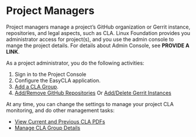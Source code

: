 # Project Managers

Project managers manage a project’s GitHub organization or Gerrit instance, repositories, and legal aspects, such as CLA. Linux Foundation provides you administrator access for project\(s\), and you use the admin console to mange the project details. For details about Admin Console, see **PROVIDE A LINK**.

As a project administrator, you do the following activities:

1. Sign in to the Project Console
2. Configure the EasyCLA application.
3. ​[Add a CLA Group]().
4. ​[Add/Remove GitHub Repositories](add-github-repositories-to-cla-monitoring-or-remove-them-from-cla-monitoring.md) Or [Add/Delete Gerrit Instances](add-gerrit-instances-to-cla-monitoring-or-delete-them-from-cla-monitoring.md)

At any time, you can change the settings to manage your project CLA monitoring, and do other management tasks:

* ​[View Current and Previous CLA PDFs]()​
* ​[Manage CLA Group Details](view-and-manage-signed-clas-for-a-cla-group.md)​

